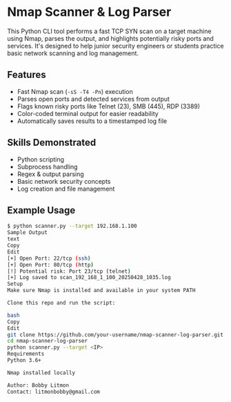 # Nmap Scanner & Log Parser

This Python CLI tool performs a fast TCP SYN scan on a target machine using Nmap, parses the output, and highlights potentially risky ports and services. It's designed to help junior security engineers or students practice basic network scanning and log management.

## Features

- Fast Nmap scan (`-sS -T4 -Pn`) execution
- Parses open ports and detected services from output
- Flags known risky ports like Telnet (23), SMB (445), RDP (3389)
- Color-coded terminal output for easier readability
- Automatically saves results to a timestamped log file

## Skills Demonstrated

- Python scripting
- Subprocess handling
- Regex & output parsing
- Basic network security concepts
- Log creation and file management

## Example Usage

```bash
$ python scanner.py --target 192.168.1.100
Sample Output
text
Copy
Edit
[+] Open Port: 22/tcp (ssh)
[+] Open Port: 80/tcp (http)
[!] Potential risk: Port 23/tcp (telnet)
[+] Log saved to scan_192_168_1_100_20250428_1035.log
Setup
Make sure Nmap is installed and available in your system PATH

Clone this repo and run the script:

bash
Copy
Edit
git clone https://github.com/your-username/nmap-scanner-log-parser.git
cd nmap-scanner-log-parser
python scanner.py --target <IP>
Requirements
Python 3.6+

Nmap installed locally

Author: Bobby Litmon
Contact: litmonbobby@gmail.com
